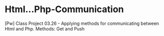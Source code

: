 # Html...Php-Communication
[Pw] Class Project 03.26 - Applying methods for communicating between Html and Php.
Methods: Get and Push
